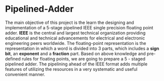 # Pipelined-Adder

The main objective of this project is the learn the designing and implementation of a 5-stage pipelined IEEE single precision floating point adder. **IEEE** is the central and largest technical organization providing educational and technical advancements for electrical and electronic engineering peers worldwide. The floating-point representation is the representation in which a word is divided into 3 parts, which includes a **sign bit**, an **exponent** and a **fraction** part. Based on above knowledge and pre-defined rules for floating points, we are going to prepare a 5 - staged pipelined adder. The pipelining ahead of the IEEE format adds multiple features of utilizing the resources in a very systematic and useful convenient manner.
